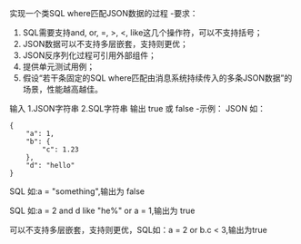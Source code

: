 实现一个类SQL where匹配JSON数据的过程
-要求：
1. SQL需要支持and, or, =, >, <, like这几个操作符，可以不支持括号；
2. JSON数据可以不支持多层嵌套，支持则更优；
3. JSON反序列化过程可引用外部组件；
4. 提供单元测试用例；
5. 假设“若干条固定的SQL where匹配由消息系统持续传入的多条JSON数据”的场景，性能越高越佳。

输入
1.JSON字符串
2.SQL字符串
输出
true 或 false
-示例：
JSON 如：
```
{
    "a": 1, 
    "b": {
        "c": 1.23
    },
    "d": "hello" 
}
```
SQL 如:a = "something",输出为 false

SQL 如:a = 2 and d like "he%" or a = 1,输出为 true

可以不支持多层嵌套，支持则更优，SQL如：a = 2 or b.c < 3,输出为true
